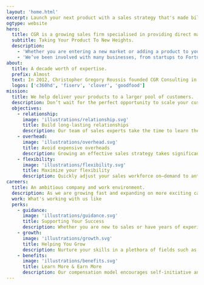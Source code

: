 ```yaml
---
layout: 'home.html'
excerpt: Launch your next product with a sales strategy that's made billions.
ogtype: website
hero:
  title: CGR is a growing sales firm specialised in providing direct marketing solutions for the most ambitious companies in North America.
  subtitle: Taking Your Product To New Heights.
  description:
    - 'Whether you are entering a new market or adding a product to your offerings, growing and reaching a new audience is an arduous task even for the best companies.'
    - 'We’ve been involved with many businesses, from startups to Fortune 500, and understand the limits of marketing at scale. That’s why we specialize in providing direct marketing solutions with our homegrown sales team.'
about:
  title: A decade worth of expertise.
  prefix: Almost
  text: In 2012, Christopher Gregory Roussis founded CGR Consulting in the beautiful city of Ottawa after years of experience in sales and client outreach. Working on a campaign with one of biggest processing companies in Canada, the team quickly grew to dozens of experts, some of which opened their own offices across the country. After a few years Chris moved back to Quebec in order to access the bigger Montréal market,landing deals with comapnies such as Fiserv and Goodfood.
  logos: ['c360hd', 'fiserv', 'clover', 'goodfood']
mission:
  title: We help deliver your products to a larger pool of customers.
  description: Don’t wait for the perfect opportunity to scale your customer acquisition needs. Leverage our team of sales experts to lead your efforts by meeting new consumers wherever they happen to be.
  objectives:
    - relationship:
      image: 'illustrations/relationship.svg'
      title: Build long-lasting relationships
      description: Our team of sales experts take the time to learn the relevant needs of customers during direct interactions. This helps us fulfill those needs appropriatlely with your products.
    - overhead:
      image: 'illustrations/overhead.svg'
      title: Avoid expensive overheads
      description: Growing an effective sales strategy takes significant resources over a long period of time. We take care of this expensive process in order for you to focus entirely on your mission.
    - flexibility:
      image: 'illustrations/flexibility.svg'
      title: Maximize your flexibility
      description: Quickly adjust your sales workforce on–demand to anticipate market shifts. Respond to competitors’ campaigns. Avoid your sales force being the bottleneck for your new product launches.
careers:
  title: An ambitious company and work environment.
  description: As we are growing fast and expanding on more exciting campaigns, we are always looking for driven and passionate individuals to join our ranks. Our team consists of salespeople of all levels, all working together to satisfy the needs of our clients while growing and refining their skills.
  work: What's working with us like
  perks:
    - guidance:
      image: 'illustrations/guidance.svg'
      title: Supporting Your Success
      description: Whether you are new to sales or have years of experience under your belt, we give you the tools to learn, grow, and succeed. By coaching you whether on-site or remote, teaming up with more experienced colleagues until you’re confident, and attending conferences together, we put all the chips in to make you succeed.
    - growth:
      image: 'illustrations/growth.svg'
      title: Helping You Grow
      description: Nurture your skills in a plethora of fields such as time and money management, coaching, public speaking, and a lot more. We actively closely monitor the performance of each team member to ensure they recieve the adequate mentorship. Work with the latest technology and track your own progress overtime as you evolve.
    - benefits:
      image: 'illustrations/benefits.svg'
      title: Learn More & Earn More
      description: Our compensation model encourages self-initiative and consistency. With no ciellings to how much you earn per week, month, year, you have the opportunity to be flexible in your work hours or maximize your income. We offer regular cash bonuses for high performers as well as dinners and social events. Work hard and play even harder!
---
```

